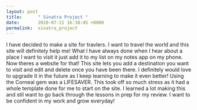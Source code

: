 ```yaml
---
layout: post
title:      " Sinatra Project "
date:       2020-07-21 16:38:45 +0000
permalink:  sinatra_project
---
```



I have decided to make a site for travlers. I want to travel the world and this site will definitely help me! What I have always done when I hear about a place I want to visit it just add it to my list on my notes app on my phone. Now theres a website for that! This site lets you add a destination you want to visit and edit and delete once you have been there. I definitely would love to upgrade it in the future as I keep learning to make it even better! Using the Corneal gem was a LIFESAVER. This took off so much stress as it had a whole template done for me to start on the site. I learned a lot making this and stil want to go back through the lessons in prep for my review. I want to be confident in my work and grow everyday!
